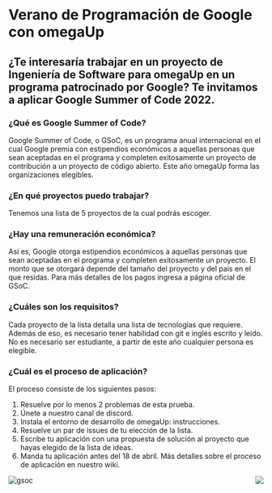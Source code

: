 # Verano de Programación de Google con omegaUp
## ¿Te interesaría trabajar en un proyecto de Ingeniería de Software para omegaUp en un programa patrocinado por Google? Te invitamos a aplicar Google Summer of Code 2022.

### ¿Qué es Google Summer of Code?
Google Summer of Code, o GSoC, es un programa anual internacional en el cual Google premia con estipendios económicos a aquellas personas que sean aceptadas en el programa y completen exitosamente un proyecto de contribución a un proyecto de código abierto. Este año omegaUp forma las organizaciones elegibles.

### ¿En qué proyectos puedo trabajar?
Tenemos una lista de 5 proyectos de la cual podrás escoger.

### ¿Hay una remuneración económica?
Así es, Google otorga estipendios económicos a aquellas personas que sean aceptadas en el programa y completen exitosamente un proyecto. El monto que se otorgará depende del tamaño del proyecto y del país en el que residas. Para más detalles de los pagos ingresa a página oficial de GSoC.

### ¿Cuáles son los requisitos?
Cada proyecto de la lista detalla una lista de tecnologías que requiere. Además de eso, es necesario tener habilidad con git e inglés escrito y leído. No es necesario ser estudiante, a partir de este año cualquier persona es elegible.  

### ¿Cuál es el proceso de aplicación?
El proceso consiste de los siguientes pasos:
 1. Resuelve por lo menos 2 problemas de esta prueba.
 2. Únete a nuestro canal de discord. 
 3. Instala el entorno de desarrollo de omegaUp: instrucciones.
 4. Resuelve un par de issues de tu elección de la lista.
 5. Escribe tu aplicación con una propuesta de solución al proyecto que hayas elegido de la lista de ideas.
 6. Manda tu aplicación antes del 18 de abril.
Más detalles sobre el proceso de aplicación en nuestro wiki.

<img align="right" src="https://user-images.githubusercontent.com/13296248/159149881-43c0a42b-236b-49b6-a02f-a760647df1a5.png">

![gsoc](https://user-images.githubusercontent.com/13296248/159149882-63dd12ef-4e45-45ea-bdbf-72d40d704481.png)
